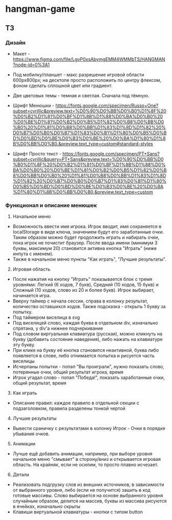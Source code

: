 # hangman-game

## ТЗ

### Дизайн
* Макет - https://www.figma.com/file/LgvP0xsAbymgEMM4WMMbTS/HANGMAN?node-id=0%3A1
* Под мобилку/планшет - макс разрешение игровой области 600px800px; на десктопе просто расположить по центру флексом, фоном сделать сплошной цвет или градиент.
* Две цветовых темы - темная и светлая. Сначала под тёмную.
* Шрифт 
Менюшки - https://fonts.google.com/specimen/Russo+One?subset=cyrillic&preview.text=%D0%90%D0%BB%D0%B0%D1%8F%20%D0%B2%D1%81%D0%BF%D1%8B%D1%88%D0%BA%D0%B0%20%D0%BE%D1%81%D0%B2%D0%B5%D1%82%D0%B8%D0%BB%D0%B0%20%D1%81%D0%B8%D0%BB%D1%83%D1%8D%D1%82%20%D0%B7%D0%B0%D0%B7%D1%83%D0%B1%D1%80%D0%B5%D0%BD%D0%BD%D0%BE%D0%B3%D0%BE%20%D0%BA%D1%80%D1%8B%D0%BB%D0%B0.&preview.text_type=custom#standard-styles

* Шрифт Просто текст - https://fonts.google.com/specimen/PT+Sans?subset=cyrillic&query=PT+Sans&preview.text=%D0%90%D0%BB%D0%B0%D1%8F%20%D0%B2%D1%81%D0%BF%D1%8B%D1%88%D0%BA%D0%B0%20%D0%BE%D1%81%D0%B2%D0%B5%D1%82%D0%B8%D0%BB%D0%B0%20%D1%81%D0%B8%D0%BB%D1%83%D1%8D%D1%82%20%D0%B7%D0%B0%D0%B7%D1%83%D0%B1%D1%80%D0%B5%D0%BD%D0%BD%D0%BE%D0%B3%D0%BE%20%D0%BA%D1%80%D1%8B%D0%BB%D0%B0.&preview.text_type=custom

### Функционал и описание менюшек
1. Начальное меню 
* Возможность ввести имя игрока. Игрок вводит, имя сохраняется в localStorage в виде ключа, значением будут его заработанные очки. Таким образом можно будет продолжить играть и набирать очки, пока игрок не почистит браузер. После ввода имени (минимум 3 буквы, максимум 20) становится активна кнопка "Играть" (ниже инпута с именем).
* Также в начальном меню пункты "Как играть", "Лучшие результаты".

2. Игровая область
* После нажатия на кнопку "Играть" показывается блок с тремя уровнями: Легкий (6 ходов, 7 букв), Средний (10 ходов, 15 букв) и Сложный (10 ходов, слово из 20 и более букв). Игрок выбирает, начинается игра.
* Вверху таймер с начала сессии, справа в колонку результат, количество оставшихся ходов. Также подсказка - открыть 1 букву за попытку.
* Под таймером виселица в svg
* Под виселицей слово, каждая буква в отдельном div, изначально спрятана, у div'a нижнее подчеркивание
* Под словом виртуальная клавиатура (русская), можно кликнуть на букву (добавить состояние наведения), либо нажать на клавиатуре эту букву.
* При клике на букву её кнопка становится неактивной, буква либо появляется в слове, либо отнимается попытка и рисуется часть виселицы
* Исчерпаны попытки - попап "Вы проиграли", нужно показать слово, потерянные очки, общий результат игрока, время
* Игрок угадал слово - попап "Победа!", показать заработанные очки, общий результат, время

3. Как играть
* Описание правил: каждое правило в отдельной секции с подзаголовком, правила разделены тонкой чертой

4. Лучшие результаты
* Вывести сраничку с результатами в колонку Игрок - Очки в порядке убывания очков.

5. Анимации
* Лучше ещё добавить анимации, например, при выборе уровня начальное меню "смывает" в сторону/вниз и открывается игровая область. На крайняк, если не осилим, то просто плавно исчезает.

6. Детали
* Реализовать подгрузку слов из внешних источников, в зависимости от выбранного уровня, либо (если не получится) зашить в код готовые массивы. Слово выбирается на основе выбранного уровня случайным образом, делится на массив, буквы из массива рисуются в ячейках, изначально скрыты
* Клавиши виртуальной клавиатуры - кнопки с типом button